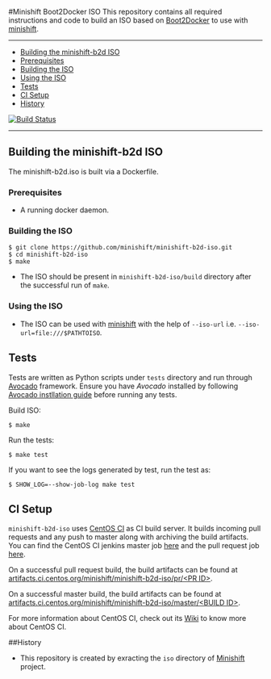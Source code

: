 #Minishift Boot2Docker ISO
This repository contains all required instructions and code to build an ISO based on [Boot2Docker](https://github.com/boot2docker/boot2docker) to use with [minishift](https://github.com/minishift/minishift).

----

<!-- MarkdownTOC -->

 - [Building the minishift-b2d ISO](#building-the-boot2docker-iso)
-  [Prerequisites](#prerequisites)
-  [Building the ISO](#building-the-iso)
-  [Using the ISO](#using-the-iso)
 -  [Tests](#tests)
 - [CI Setup](#ci-setup)
 - [History](#history)

<!-- /MarkdownTOC -->

[![Build Status](https://ci.centos.org/buildStatus/icon?job=minishift-b2d-iso)](https://ci.centos.org/job/minishift-b2d-iso/)

----

<a name="building-the-boot2docker-iso"></a>
## Building the minishift-b2d ISO

The minishift-b2d.iso is built via a Dockerfile.

<a name="prerequisites"></a>

### Prerequisites

* A running docker daemon.

<a name="building-the-iso"></a>
### Building the ISO

```
$ git clone https://github.com/minishift/minishift-b2d-iso.git
$ cd minishift-b2d-iso
$ make
```
- The ISO should be present in `minishift-b2d-iso/build` directory after the successful run of `make`.

<a name="using-the-iso"></a>
### Using the ISO
- The ISO can be used with [minishift](https://github.com/minishift/minishift) with the help of `--iso-url` i.e. `--iso-url=file:///$PATHTOISO`.

<a name="tests"></a>
## Tests

Tests are written as Python scripts under `tests` directory and run through [Avocado](avocado-framework.readthedocs.io) framework. Ensure you have _Avocado_ installed by following [Avocado instllation guide](http://avocado-framework.readthedocs.io/en/44.0/GetStartedGuide.html#installing-avocado) before running any tests.

Build ISO:
```
$ make
```

Run the tests:
```
$ make test
```

If you want to see the logs generated by test, run the test as:
```
$ SHOW_LOG=--show-job-log make test
```

<a name="ci-setup"></a>
## CI Setup

`minishift-b2d-iso` uses [CentOS CI](https://ci.centos.org/) as CI build server.
It builds incoming pull requests and any push to master along with archiving the build artifacts.
You can find the CentOS CI jenkins master job [here](https://ci.centos.org/job/minishift-b2d-iso/) and the pull request job [here](https://ci.centos.org/job/minishift-b2d-iso-pr/).

On a successful pull request build, the build artifacts can be found at
[artifacts.ci.centos.org/minishift/minishift-b2d-iso/pr/\<PR ID\>](http://artifacts.ci.centos.org/minishift/minishift-b2d-iso/pr/).

On a successful master build, the build artifacts can be found at
[artifacts.ci.centos.org/minishift/minishift-b2d-iso/master/\<BUILD ID\>](http://artifacts.ci.centos.org/minishift/minishift-b2d-iso/master/).

For more information about CentOS CI, check out its [Wiki](https://wiki.centos.org/QaWiki/CI) to
know more about CentOS CI.

<a name="history"></a>
##History

- This repository is created by exracting the `iso` directory of [Minishift](https://github.com/minishift/minishift) project.
